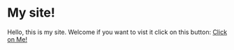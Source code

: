 # My site!

Hello, this is my site. Welcome if you want to vist it click on this button:
<a href="ranukadinsitha.github.io">Click on Me!</a>
